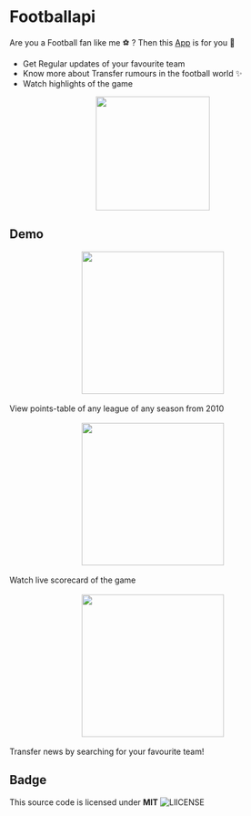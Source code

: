 # Footballapi
Are you a Football fan like me ⚽ ? Then this [App](https://sadeedpv.github.io/Footballapi) is for you 🚀

- Get Regular updates of your favourite team
- Know more about Transfer rumours in the football world ✨
- Watch highlights of the game

<div style='display:grid; place-items:center'><img src='https://previews.123rf.com/images/wannen19/wannen191809/wannen19180900002/108328455-football-logo-designs.jpg' width=200/></div>

## Demo
<div style='display:grid; place-items:center'><img src='https://cdn.bleacherreport.net/cms/media/image/2b/81/67/51/538a/4cc0/80b4/b9e7196cdd54/Screenshot_2020-02-18_at_08.04.55.png' width=250/></div>
<br />
View points-table of any league of any season from 2010
<br /><br />

<div style='display:grid; place-items:center'><img src='https://i.inews.co.uk/content/uploads/2022/03/SEI_92957794-1-640x360.jpg' width=250/></div>
<br />
Watch live scorecard of the game
<br /><br />

<div style='display:grid; place-items:center'><img src='https://i2-prod.football.london/tottenham-hotspur-fc/news/article23669886.ece/ALTERNATES/s1200c/0_GettyImages-1390539425.jpg' width=250/></div>
<br />
Transfer news by searching for your favourite team!


## Badge

This source code is licensed under **MIT**
![LlICENSE](https://img.shields.io/badge/license-MIT-brightgreen)

